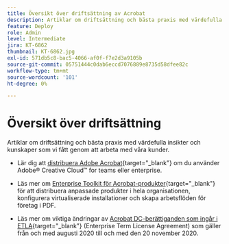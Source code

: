 ```yaml
---
title: Översikt över driftsättning av Acrobat
description: Artiklar om driftsättning och bästa praxis med värdefulla insikter och kunskaper som vi fått genom att arbeta med våra kunder
feature: Deploy
role: Admin
level: Intermediate
jira: KT-6862
thumbnail: KT-6862.jpg
exl-id: 571db5c8-bac5-4066-af0f-f7e2d3a9105b
source-git-commit: 05751444c0dab6eccd7076889e8735d58dfee82c
workflow-type: tm+mt
source-wordcount: '101'
ht-degree: 0%

---
```


# Översikt över driftsättning

Artiklar om driftsättning och bästa praxis med värdefulla insikter och kunskaper som vi fått genom att arbeta med våra kunder.

* Lär dig att [distribuera Adobe Acrobat](https://helpx.adobe.com/se/enterprise/using/deploying-acrobat.html){target="_blank"} om du använder Adobe® Creative Cloud™ for teams eller enterprise.

* Läs mer om [Enterprise Toolkit för Acrobat-produkter](https://www.adobe.com/devnet-docs/acrobatetk/index.html){target="_blank"} för att distribuera anpassade produkter i hela organisationen, konfigurera virtualiserade installationer och skapa arbetsflöden för företag i PDF.

* Läs mer om viktiga ändringar av [Acrobat DC-berättiganden som ingår i ETLA](signentitlementchanges.md){target="_blank"} (Enterprise Term License Agreement) som gäller från och med augusti 2020 till och med den 20 november 2020.
